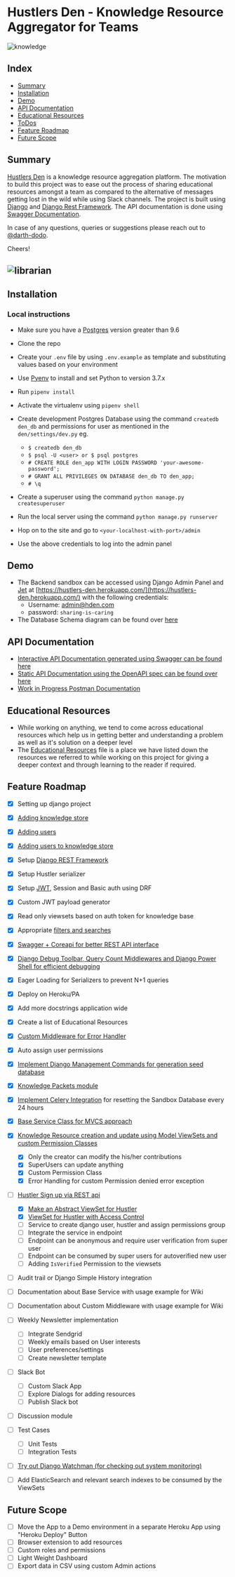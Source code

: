 # Hustlers Den - Knowledge Resource Aggregator for Teams

![knowledge](https://media.giphy.com/media/TI32JwHmWQEi4/giphy.gif)

## Index
- [Summary](#summary)
- [Installation](#installation)
- [Demo](#demo)
- [API Documentation](#api-documentation)
- [Educational Resources](#educational-resources)
- [ToDos](#todos)
- [Feature Roadmap](#feature-roadmap)
- [Future Scope](#future-scope)

## Summary
[Hustlers Den](https://hustlers-den.herokuapp.com/) is a knowledge resource aggregation platform. The motivation to build this project was to ease out the process of sharing educational resources amongst a team as compared to the alternative of messages getting lost in the wild while using Slack channels. The project is built using [Django](https://www.djangoproject.com/) and [Django Rest Framework](https://www.django-rest-framework.org/). The API documentation is done using [Swagger Documentation](https://hustlers-den.herokuapp.com/swagger-docs/).

In case of any questions, queries or suggestions please reach out to [@darth-dodo](https://github.com/darth-dodo).

Cheers!

![librarian](https://media.giphy.com/media/l0HlMEi55YsfXyzMk/source.gif)
--

## Installation
### Local instructions
- Make sure you have a [Postgres](http://postgresguide.com/) version greater than 9.6
- Clone the repo
- Create your `.env` file by using `.env.example` as template and substituting values based on your environment
- Use [Pyenv](https://github.com/pyenv/pyenv) to install and set Python to version 3.7.x
- Run `pipenv install`
- Activate the virtualenv using `pipenv shell`
- Create development Postgres Database using the command `createdb den_db` and permissions for user as mentioned in the `den/settings/dev.py` eg.
    - `$ createdb den_db`
    - `$ psql -U <user> or $ psql postgres`
    - `# CREATE ROLE den_app WITH LOGIN PASSWORD 'your-awesome-password';`
    - `# GRANT ALL PRIVILEGES ON DATABASE den_db TO den_app;`
    - `# \q`


- Create a superuser using the command `python manage.py createsuperuser`
- Run the local server using the command `python manage.py runserver`
- Hop on to the site and go to `<your-localhost-with-port>/admin`
- Use the above credentials to log into the admin panel

## Demo
- The Backend sandbox can be accessed using Django Admin Panel and [Jet](https://github.com/geex-arts/django-jet) at [https://hustlers-den.herokuapp.com/](https://hustlers-den.herokuapp.com/) with the following credentials:
  - Username: admin@hden.com
  - password: `sharing-is-caring`
 - The Database Schema diagram can be found over [here](https://github.com/darth-dodo/hustlers-den/blob/master/hustlers-den-schema.png) 

## API Documentation
- [Interactive API Documentation generated using Swagger can be found here](https://hustlers-den.herokuapp.com/swagger-docs)
- [Static API Documentation using the OpenAPI spec can be found over here](https://hustlers-den.herokuapp.com/docs)
- [Work in Progress Postman Documentation](https://documenter.getpostman.com/view/8196826/SVfGzCGo?version=latest)

## Educational Resources
- While working on anything, we tend to come across educational resources which help us in getting better and understanding a problem as well as it's solution on a deeper level
- The [Educational Resources](https://github.com/darth-dodo/hustlers-den/blob/master/EducationalResources.md) file is a place we have listed down the resources we referred to while working on this project for giving a deeper context and through learning to the reader if required.


## Feature Roadmap

- [x] Setting up django project
- [x] [Adding knowledge store](https://github.com/darth-dodo/hustlers-den/pull/2)
- [x] [Adding users](https://github.com/darth-dodo/hustlers-den/pull/5)
- [x] [Adding users to knowledge store](https://github.com/darth-dodo/hustlers-den/pull/6)
- [x] Setup [Django REST Framework](http://www.django-rest-framework.org/)
- [x] Setup Hustler serializer
- [x] Setup [JWT](https://github.com/GetBlimp/django-rest-framework-jwt), Session and Basic auth using DRF
- [x] Custom JWT payload generator
- [x] Read only viewsets based on auth token for knowledge base
- [x] Appropriate [filters and searches](https://github.com/carltongibson/django-filter)
- [x] [Swagger + Coreapi for better REST API interface](https://github.com/darth-dodo/hustlers-den/pull/10)
- [x] [Django Debug Toolbar, Query Count Middlewares and Django Power Shell for efficient debugging](https://github.com/darth-dodo/hustlers-den/pull/11)
- [x] Eager Loading for Serializers to prevent N+1 queries
- [x] Deploy on Heroku/PA
- [x] Add more docstrings application wide
- [x] Create a list of Educational Resources
- [x] [Custom Middleware for Error Handler](https://github.com/darth-dodo/hustlers-den/pull/23)
- [x] Auto assign user permissions
- [x] [Implement Django Management Commands for generation seed database](https://github.com/darth-dodo/hustlers-den/pull/24)
- [x] [Knowledge Packets module]((https://github.com/darth-dodo/hustlers-den/pull/25))
- [x] [Implement Celery Integration](https://github.com/darth-dodo/hustlers-den/pull/26) for resetting the Sandbox Database every 24 hours
- [x] [Base Service Class for MVCS approach](https://github.com/darth-dodo/hustlers-den/pull/29)
- [x] [Knowledge Resource creation and update using Model ViewSets and custom Permission Classes](https://github.com/darth-dodo/hustlers-den/pull/32) 
    - [x] Only the creator can modify the his/her contributions
    - [x] SuperUsers can update anything
    - [x] Custom Permission Class 
    - [x] Error Handling for custom Permission denied error exception
- [ ] [Hustler Sign up via REST api](https://github.com/darth-dodo/hustlers-den/tree/epic/user-management)
    - [x] [Make an Abstract ViewSet for Hustler](https://github.com/darth-dodo/hustlers-den/pull/31)
    - [x] [ViewSet for Hustler with Access Control](https://github.com/darth-dodo/hustlers-den/pull/33)
    - [ ] Service to create django user, hustler and assign permissions group
    - [ ] Integrate the service in endpoint
    - [ ] Endpoint can be anonymous and require user verification from super user
    - [ ] Endpoint can be consumed by super users for autoverified new user
    - [ ] Adding `IsVerified` Permission to the viewsets
- [ ] Audit trail or Django Simple History integration
- [ ] Documentation about Base Service with usage example for Wiki
- [ ] Documentation about Custom Middleware with usage example for Wiki
- [ ] Weekly Newsletter implementation
    - [ ] Integrate Sendgrid
    - [ ] Weekly emails based on User interests
    - [ ] User preferences/settings
    - [ ] Create newsletter template
- [ ] Slack Bot
    - [ ] Custom Slack App
    - [ ] Explore Dialogs for adding resources
    - [ ] Publish Slack bot
- [ ] Discussion module
- [ ] Test Cases
  - [ ] Unit Tests
  - [ ] Integration Tests
- [ ] [Try out Django Watchman (for checking out system monitoring)](https://github.com/mwarkentin/django-watchman)
- [ ] Add ElasticSearch and relevant search indexes to be consumed by the ViewSets


## Future Scope
- [ ] Move the App to a Demo environment in a separate Heroku App using "Heroku Deploy" Button
- [ ] Browser extension to add resources
- [ ] Custom roles and permissions
- [ ] Light Weight Dashboard
- [ ] Export data in CSV using custom Admin actions
